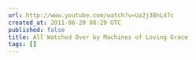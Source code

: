 ```yaml
---
url: http://www.youtube.com/watch?v=Uz2j3BhL47c
created_at: 2011-06-20 08:29 UTC
published: false
title: All Watched Over by Machines of Loving Grace
tags: []
---
```



